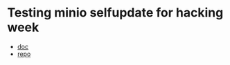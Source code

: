 # Testing minio selfupdate for hacking week

- [doc](https://pkg.go.dev/github.com/minio/selfupdate)
- [repo](https://github.com/minio/selfupdate)

